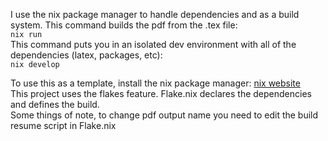I use the nix package manager to handle dependencies and as a build system.
This command builds the pdf from the .tex file:  
`nix run`  
This command puts you in an isolated dev environment with all of the dependencies (latex, packages, etc):  
`nix develop`  
  
To use this as a template, install the nix package manager: [nix website](https://nixos.org/download/)  
This project uses the flakes feature. Flake.nix declares the dependencies and defines the build.  
Some things of note, to change pdf output name you need to edit the build resume script in Flake.nix
